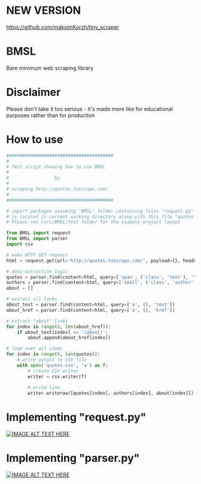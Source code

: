 # NEW VERSION
https://github.com/maksimKorzh/tiny_scraper

# BMSL
Bare minimum web scraping library

# Disclaimer
Please don't take it too serious - it's made more like for educational purposes rather than for production

# How to use
```python
########################################
#
# Test script showing how to use BMSL
#
#                 by
#
# scraping http://quotes.toscrape.com/
#
########################################

# import packages assuming "BMSL" folder containing files "request.py" and "parser.py"
# is located in current working directory along with this file "quotes.py".
# Please see /src/BMSL/test folder for the example project layout

from BMSL import request
from BMSL import parser
import csv

# make HTTP GET request
html = request.get(url='http://quotes.toscrape.com/', payload={}, headers={})

# data extraction logic
quotes = parser.find(content=html, query=['span', ('class', 'text'), 'text'])
authors = parser.find(content=html, query=['small', ('class', 'author'), 'text'])
about = []

# extract all links
about_text = parser.find(content=html, query=['a', (), 'text'])
about_href = parser.find(content=html, query=['a', (), 'href'])

# extract "about" links
for index in range(0, len(about_href)):
    if about_text[index] == '(about)':
        about.append(about_href[index])

# loop over all items
for index in range(0, len(quotes)):
    # write output to CSV file
    with open('quotes.csv', 'a') as f:
        # create CSV writer
        writer = csv.writer(f)
        
        # write line
        writer.writerow([quotes[index], authors[index], about[index]])
```

# Implementing "request.py"
[![IMAGE ALT TEXT HERE](https://img.youtube.com/vi/fcnxo3iCaa0/0.jpg)](https://www.youtube.com/watch?v=fcnxo3iCaa0)

# Implementing "parser.py"
[![IMAGE ALT TEXT HERE](https://img.youtube.com/vi/PwjP0berJR0/0.jpg)](https://youtu.be/PwjP0berJR0)

